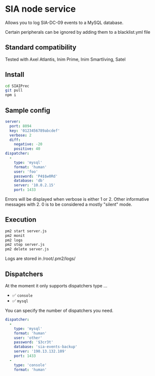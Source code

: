 # SIA node service

Allows you to log SIA-DC-09 events to a MySQL database.

Certain peripherals can be ignored by adding them to a blacklist.yml file

## Standard compatibility

Tested with Axel Atlantis, Inim Prime, Inim Smartliving, Satel

## Install

```bash
cd SIAIPrec
git pull
npm i
```

## Sample config

```yaml
server:
  port: 8094
  key: '0123456789abcdef'
  verbose: 2
  diff:
    negative: -20
    positive: 40
dispatcher:
  -
    type: 'mysql'
    format: 'human'
    user: 'foo'
    password: 'P4$$w0Rd'
    database: 'db'
    server: '10.0.2.15'
    port: 1433
```

Errors will be displayed when verbose is either 1 or 2.
Other informative messages with 2.
0 is to be considered a mostly "silent" mode.

## Execution

```bash
pm2 start server.js
pm2 monit
pm2 logs
pm2 stop server.js
pm2 delete server.js
```
Logs are stored in /root/.pm2/logs/

## Dispatchers

At the moment it only supports dispatchers type ...

- ✅ `console`
- ✅ `mysql`

You can specify the number of dispatchers you need.

```yaml
dispatcher:
  -
    type: 'mysql'
    format: 'human'
    user: 'other'
    password: '$3cr3t'
    database: 'sia-events-backup'
    server: '190.13.132.109'
    port: 1433
  -
    type: 'console'
    format: 'human'
```